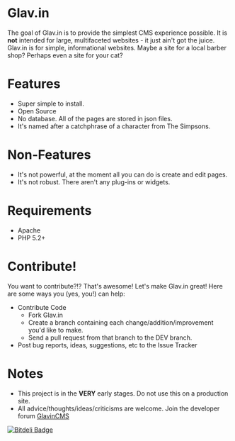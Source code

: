 Glav.in
=======

The goal of Glav.in is to provide the simplest CMS experience possible. It is **not** intended for large, multifaceted websites - it just ain't got the juice. Glav.in is for simple, informational websites. Maybe a site for a local barber shop? Perhaps even a site for your cat?

Features
========

* Super simple to install.
* Open Source
* No database. All of the pages are stored in json files.
* It's named after a catchphrase of a character from The Simpsons.

Non-Features
============

* It's not powerful, at the moment all you can do is create and edit pages.
* It's not robust. There aren't any plug-ins or widgets.

Requirements
============

* Apache
* PHP 5.2+


Contribute!
===========
You want to contribute?!? That's awesome! Let's make Glav.in great! Here are some ways you (yes, you!) can help:

* Contribute Code
   * Fork Glav.in
   * Create a branch containing each change/addition/improvement you'd like to make.
   * Send a pull request from that branch to the DEV branch.
* Post bug reports, ideas, suggestions, etc to the Issue Tracker



Notes
=====

* This project is in the **VERY** early stages. Do not use this on a production site.
* All advice/thoughts/ideas/criticisms are welcome. Join the developer forum [GlavinCMS](https://groups.google.com/forum/#!forum/glavincms)

[![Bitdeli Badge](https://d2weczhvl823v0.cloudfront.net/mattsparks/glav.in/trend.png)](https://bitdeli.com/free "Bitdeli Badge")

